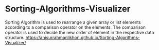 # Sorting-Algorithms-Visualizer


Sorting Algorithm is used to rearrange a given array or list elements according to a comparison operator on the elements. The comparison operator is used to decide the new order of element in the respective data structure.
https://anisurrahmanlikhon.github.io/Sorting-Algorithms-Visualizer/
